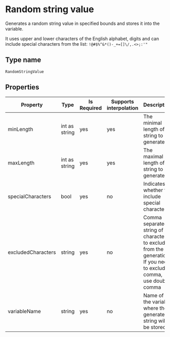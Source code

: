 # Random string value

Generates a random string value in specified bounds and stores it into the variable.

It uses upper and lower characters of the English alphabet, digits and can include special characters from the list: `!@#$%^&*()-_+=[]\/,.<>;:'"`

## Type name

`RandomStringValue`

## Properties

|Property|Type|Is Required|Supports interpolation|Description|
|---|---|---|---|---|
|minLength|int as string|yes|yes|The minimal length of string to generate|
|maxLength|int as string|yes|yes|The maximal length of string to generate|
|specialCharacters|bool|yes|no|Indicates whether to include special characters|
|excludedCharacters|string|yes|no|Comma separated string of characters to exclude from the generation. If you need to exclude comma, use double comma|
|variableName|string|yes|no|Name of the variable where the generated string will be stored|